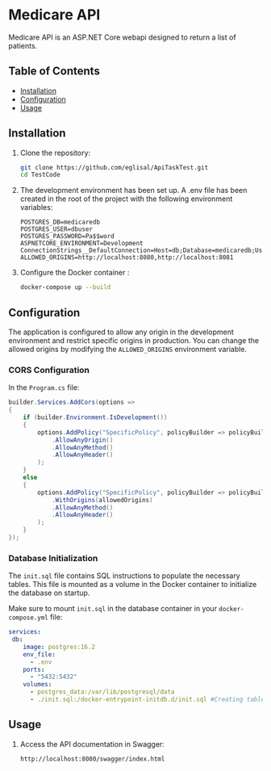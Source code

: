 
# Medicare API

Medicare API is an ASP.NET Core webapi designed to return a list of patients. 

## Table of Contents

- [Installation](#installation)
- [Configuration](#configuration)
- [Usage](#usage)


## Installation

1. Clone the repository:

    ```sh
    git clone https://github.com/eglisal/ApiTaskTest.git
    cd TestCode
    ```

2. The development environment has been set up. A .env file has been created in the root of the project with the following environment variables:

    ```env
	POSTGRES_DB=medicaredb
	POSTGRES_USER=dbuser
	POSTGRES_PASSWORD=Pa$$word
	ASPNETCORE_ENVIRONMENT=Development
	ConnectionStrings__DefaultConnection=Host=db;Database=medicaredb;Username=dbuser;Password=Pa$$word
	ALLOWED_ORIGINS=http://localhost:8080,http://localhost:8081
    ```

3. Configure the Docker container :

    ```sh
    docker-compose up --build
    ```

## Configuration

The application is configured to allow any origin in the development environment and restrict specific origins in production. You can change the allowed origins by modifying the `ALLOWED_ORIGINS` environment variable.

### CORS Configuration

In the `Program.cs` file:

```csharp
builder.Services.AddCors(options =>
{
    if (builder.Environment.IsDevelopment())
    {
        options.AddPolicy("SpecificPolicy", policyBuilder => policyBuilder
            .AllowAnyOrigin()
            .AllowAnyMethod()
            .AllowAnyHeader()
        );
    }
    else
    {
        options.AddPolicy("SpecificPolicy", policyBuilder => policyBuilder
            .WithOrigins(allowedOrigins)
            .AllowAnyMethod()
            .AllowAnyHeader()
        );
    }
});
```

### Database Initialization

The `init.sql` file contains SQL instructions to populate the necessary tables. This file is mounted as a volume in the Docker container to initialize the database on startup.


Make sure to mount `init.sql` in the database container in your `docker-compose.yml` file:

```yaml
services:
 db:
    image: postgres:16.2
    env_file:
      - .env
    ports:
      - "5432:5432"
    volumes:
      - postgres_data:/var/lib/postgresql/data
      - ./init.sql:/docker-entrypoint-initdb.d/init.sql #Creating tables.
```

## Usage

1. Access the API documentation in Swagger:

    ```sh
    http://localhost:8080/swagger/index.html
    ```

